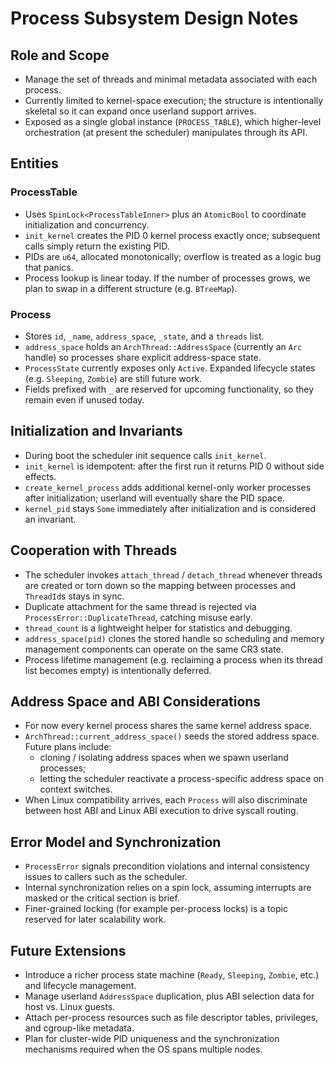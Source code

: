 # Process Subsystem Design Notes

## Role and Scope
- Manage the set of threads and minimal metadata associated with each process.
- Currently limited to kernel-space execution; the structure is intentionally skeletal so it can expand once userland support arrives.
- Exposed as a single global instance (`PROCESS_TABLE`), which higher-level orchestration (at present the scheduler) manipulates through its API.

## Entities
### ProcessTable
- Uses `SpinLock<ProcessTableInner>` plus an `AtomicBool` to coordinate initialization and concurrency.
- `init_kernel` creates the PID 0 kernel process exactly once; subsequent calls simply return the existing PID.
- PIDs are `u64`, allocated monotonically; overflow is treated as a logic bug that panics.
- Process lookup is linear today. If the number of processes grows, we plan to swap in a different structure (e.g. `BTreeMap`).

### Process
- Stores `id`, `_name`, `address_space`, `_state`, and a `threads` list.
- `address_space` holds an `ArchThread::AddressSpace` (currently an `Arc` handle) so processes share explicit address-space state.
- `ProcessState` currently exposes only `Active`. Expanded lifecycle states (e.g. `Sleeping`, `Zombie`) are still future work.
- Fields prefixed with `_` are reserved for upcoming functionality, so they remain even if unused today.

## Initialization and Invariants
- During boot the scheduler init sequence calls `init_kernel`.
- `init_kernel` is idempotent: after the first run it returns PID 0 without side effects.
- `create_kernel_process` adds additional kernel-only worker processes after initialization; userland will eventually share the PID space.
- `kernel_pid` stays `Some` immediately after initialization and is considered an invariant.

## Cooperation with Threads
- The scheduler invokes `attach_thread` / `detach_thread` whenever threads are created or torn down so the mapping between processes and `ThreadId`s stays in sync.
- Duplicate attachment for the same thread is rejected via `ProcessError::DuplicateThread`, catching misuse early.
- `thread_count` is a lightweight helper for statistics and debugging.
- `address_space(pid)` clones the stored handle so scheduling and memory management components can operate on the same CR3 state.
- Process lifetime management (e.g. reclaiming a process when its thread list becomes empty) is intentionally deferred.

## Address Space and ABI Considerations
- For now every kernel process shares the same kernel address space.
- `ArchThread::current_address_space()` seeds the stored address space. Future plans include:
  - cloning / isolating address spaces when we spawn userland processes;
  - letting the scheduler reactivate a process-specific address space on context switches.
- When Linux compatibility arrives, each `Process` will also discriminate between host ABI and Linux ABI execution to drive syscall routing.

## Error Model and Synchronization
- `ProcessError` signals precondition violations and internal consistency issues to callers such as the scheduler.
- Internal synchronization relies on a spin lock, assuming interrupts are masked or the critical section is brief.
- Finer-grained locking (for example per-process locks) is a topic reserved for later scalability work.

## Future Extensions
- Introduce a richer process state machine (`Ready`, `Sleeping`, `Zombie`, etc.) and lifecycle management.
- Manage userland `AddressSpace` duplication, plus ABI selection data for host vs. Linux guests.
- Attach per-process resources such as file descriptor tables, privileges, and cgroup-like metadata.
- Plan for cluster-wide PID uniqueness and the synchronization mechanisms required when the OS spans multiple nodes.
